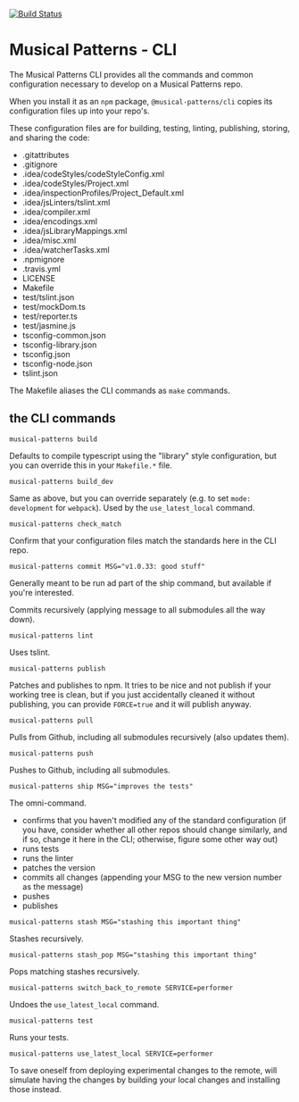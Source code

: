 [![Build Status](https://travis-ci.com/MusicalPatterns/cli.svg?branch=master)](https://travis-ci.com/MusicalPatterns/cli)

# Musical Patterns - CLI

The Musical Patterns CLI provides all the commands and common configuration necessary to develop on a Musical Patterns repo.

When you install it as an `npm` package, `@musical-patterns/cli` copies its configuration files up into your repo's.

These configuration files are for building, testing, linting, publishing, storing, and sharing the code:

- .gitattributes
- .gitignore
- .idea/codeStyles/codeStyleConfig.xml
- .idea/codeStyles/Project.xml
- .idea/inspectionProfiles/Project_Default.xml
- .idea/jsLinters/tslint.xml
- .idea/compiler.xml
- .idea/encodings.xml
- .idea/jsLibraryMappings.xml
- .idea/misc.xml
- .idea/watcherTasks.xml
- .npmignore
- .travis.yml
- LICENSE
- Makefile
- test/tslint.json
- test/mockDom.ts
- test/reporter.ts
- test/jasmine.js
- tsconfig-common.json
- tsconfig-library.json
- tsconfig.json
- tsconfig-node.json
- tslint.json

The Makefile aliases the CLI commands as `make` commands.

## the CLI commands

`musical-patterns build`

Defaults to compile typescript using the "library" style configuration, but you can override this in your `Makefile.*` file.

`musical-patterns build_dev`

Same as above, but you can override separately (e.g. to set `mode: development` for `webpack`).
Used by the `use_latest_local` command.

`musical-patterns check_match`

Confirm that your configuration files match the standards here in the CLI repo.

`musical-patterns commit MSG="v1.0.33: good stuff"`

Generally meant to be run ad part of the ship command, but available if you're interested. 

Commits recursively (applying message to all submodules all the way down).

`musical-patterns lint`

Uses tslint.

`musical-patterns publish`

Patches and publishes to npm.
It tries to be nice and not publish if your working tree is clean, but if you just accidentally cleaned it without publishing, you can provide `FORCE=true` and it will publish anyway.

`musical-patterns pull`

Pulls from Github, including all submodules recursively (also updates them).

`musical-patterns push`

Pushes to Github, including all submodules.

`musical-patterns ship MSG="improves the tests"`

The omni-command. 

- confirms that you haven't modified any of the standard configuration (if you have, consider whether all other repos should change similarly, and if so, change it here in the CLI; otherwise, figure some other way out)
- runs tests
- runs the linter
- patches the version
- commits all changes (appending your MSG to the new version number as the message)
- pushes
- publishes

`musical-patterns stash MSG="stashing this important thing"`

Stashes recursively.

`musical-patterns stash_pop MSG="stashing this important thing"`

Pops matching stashes recursively.

`musical-patterns switch_back_to_remote SERVICE=performer`

Undoes the `use_latest_local` command.

`musical-patterns test`

Runs your tests.

`musical-patterns use_latest_local SERVICE=performer`

To save oneself from deploying experimental changes to the remote, will simulate having the changes by building your local changes and installing those instead.
